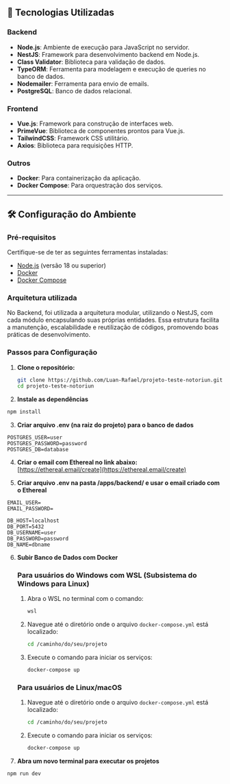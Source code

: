 
## 🚀 Tecnologias Utilizadas

### Backend
- **Node.js**: Ambiente de execução para JavaScript no servidor.
- **NestJS**: Framework para desenvolvimento backend em Node.js.
- **Class Validator**: Biblioteca para validação de dados.
- **TypeORM**: Ferramenta para modelagem e execução de queries no banco de dados.
- **Nodemailer**: Ferramenta para envio de emails.
- **PostgreSQL**: Banco de dados relacional.

### Frontend
- **Vue.js**: Framework para construção de interfaces web.
- **PrimeVue**: Biblioteca de componentes prontos para Vue.js.
- **TailwindCSS**: Framework CSS utilitário.
- **Axios**: Biblioteca para requisições HTTP.

### Outros
- **Docker**: Para containerização da aplicação.
- **Docker Compose**: Para orquestração dos serviços.

---

## 🛠️ Configuração do Ambiente

### Pré-requisitos
Certifique-se de ter as seguintes ferramentas instaladas:
- [Node.js](https://nodejs.org/) (versão 18 ou superior)
- [Docker](https://www.docker.com/)
- [Docker Compose](https://docs.docker.com/compose/)

### Arquitetura utilizada

No Backend, foi utilizada a arquitetura modular, utilizando o NestJS, com cada módulo encapsulando suas próprias entidades.
Essa estrutura facilita a manutenção, escalabilidade e reutilização de códigos, promovendo boas práticas de desenvolvimento.

### Passos para Configuração

1. **Clone o repositório:**
   ```bash
   git clone https://github.com/Luan-Rafael/projeto-teste-notoriun.git
   cd projeto-teste-notoriun
    ```

2. **Instale as dependências**
```bash
npm install
```

3. **Criar arquivo .env (na raiz do projeto) para o banco de dados**
```
POSTGRES_USER=user
POSTGRES_PASSWORD=password
POSTGRES_DB=database
```

4. **Criar o email com Ethereal no link abaixo:**
[https://ethereal.email/create](https://ethereal.email/create)

5.  **Criar arquivo .env na pasta /apps/backend/ e usar o email criado com o Ethereal**
```
EMAIL_USER=
EMAIL_PASSWORD=

DB_HOST=localhost
DB_PORT=5432
DB_USERNAME=user
DB_PASSWORD=password
DB_NAME=dbname
```
6. **Subir Banco de Dados com Docker**
   ### **Para usuários do Windows com WSL (Subsistema do Windows para Linux)**
   1. Abra o WSL no terminal com o comando:
      ```bash
      wsl
      ```
   
   2. Navegue até o diretório onde o arquivo `docker-compose.yml` está localizado:
      ```bash
      cd /caminho/do/seu/projeto
      ```
   
   3. Execute o comando para iniciar os serviços:
      ```bash
      docker-compose up
      ```

   ### **Para usuários de Linux/macOS**
   1. Navegue até o diretório onde o arquivo `docker-compose.yml` está localizado:
      ```bash
      cd /caminho/do/seu/projeto
      ```
   
   2. Execute o comando para iniciar os serviços:
      ```bash
      docker-compose up
      ```

7. **Abra um novo terminal para executar os projetos**
```bash
npm run dev
```


